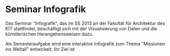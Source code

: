 Seminar Infografik
==================

Das Seminar "Infografik", das im SS 2013 an der Fakultät für Architektur des KIT stattfindet, beschäftigt sich mit der Visualisierung von Daten und die künstlerischen Herangehensweisen dazu.

Als Semesteraufgabe wird eine interaktve Infografik zum Thema "Missionen ins Weltall" entwickelt. Ihr Ziel ist 
